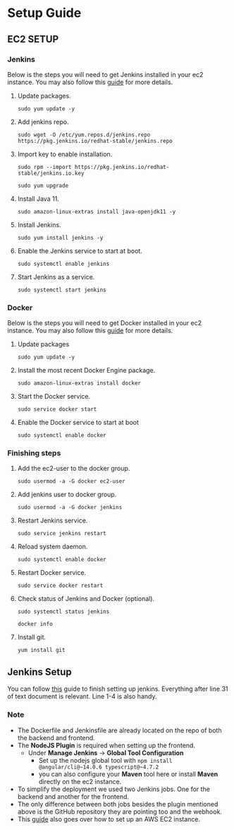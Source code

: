 # Setup Guide

## EC2 SETUP

### Jenkins

Below is the steps you will need to get Jenkins installed in your ec2 instance.
You may also follow this [guide](https://www.jenkins.io/doc/tutorials/tutorial-for-installing-jenkins-on-AWS/) for more
details.

1. Update packages.
    ```console
    sudo yum update -y
    ```

2. Add jenkins repo.
    ```console
    sudo wget -O /etc/yum.repos.d/jenkins.repo https://pkg.jenkins.io/redhat-stable/jenkins.repo
    ```

3. Import key to enable installation.
    ```console
    sudo rpm --import https://pkg.jenkins.io/redhat-stable/jenkins.io.key
    ```

    ```console
    sudo yum upgrade
    ```

4. Install Java 11.
    ```console
    sudo amazon-linux-extras install java-openjdk11 -y
    ```

5. Install Jenkins.
    ```console
    sudo yum install jenkins -y
    ```

6. Enable the Jenkins service to start at boot.
    ```console
    sudo systemctl enable jenkins
    ```

7. Start Jenkins as a service.
    ```console
    sudo systemctl start jenkins
    ```

### Docker

Below is the steps you will need to get Docker installed in your ec2 instance.
You may also follow
this [guide](https://docs.aws.amazon.com/AmazonECS/latest/developerguide/create-container-image.html) for more
details.

1. Update packages
    ```console
    sudo yum update -y
    ```

2. Install the most recent Docker Engine package.
    ```console
    sudo amazon-linux-extras install docker
    ```

3. Start the Docker service.
    ```console
    sudo service docker start
    ```

4. Enable the Docker service to start at boot
    ```console
    sudo systemctl enable docker
    ```

### Finishing steps

1. Add the ec2-user to the docker group.
    ```console
    sudo usermod -a -G docker ec2-user
    ```

2. Add jenkins user to docker group.
    ```console
    sudo usermod -a -G docker jenkins
    ```

3. Restart Jenkins service.
    ```console
    sudo service jenkins restart
    ```

4. Reload system daemon.
    ```console
    sudo systemctl enable docker
    ```

5. Restart Docker service.
    ```console
    sudo service docker restart
    ```

6. Check status of Jenkins and Docker (optional).
    ```console
    sudo systemctl status jenkins
    ```

    ```console
    docker info
    ```

7. Install git.
    ```console
    yum install git
    ```

## Jenkins Setup

You can follow [this](https://github.com/061322-VA-JavaMSA/notes/blob/main/week4/jenkins-ec2.txt) guide to finish
setting up jenkins. Everything after line 31 of text document is relevant. Line 1-4 is also handy.

### Note

- The Dockerfile and Jenkinsfile are already located on the repo of both the backend and frontend.
- The **NodeJS Plugin** is required when setting up the frontend.
    - Under **Manage Jenkins** &rarr; **Global Tool Configuration**
        - Set up the nodejs global tool with ```npm install @angular/cli@~14.0.6 typescript@~4.7.2```
        - you can also configure your **Maven** tool here or install **Maven** directly on the ec2 instance.
- To simplify the deployment we used two Jenkins jobs. One for the backend and another for the frontend.
- The only difference between both jobs besides the plugin mentioned above is the GitHub repository they are pointing
  too and the webhook.
- This [guide](https://www.jenkins.io/doc/tutorials/tutorial-for-installing-jenkins-on-AWS/) also goes over how to set
  up an AWS EC2 instance.
